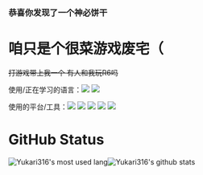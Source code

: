 ### 恭喜你发现了一个神必饼干
# 咱只是个很菜游戏废宅（

~~打游戏带上我一个 有人和我玩R6吗~~

使用/正在学习的语言：[![](https://img.shields.io/badge/c%23%20-%23239120.svg?&style=flat-square&logo=c-sharp&logoColor=white)](https://docs.microsoft.com/en-us/dotnet/csharp/) [![](https://img.shields.io/badge/Go-blue.svg?&style=flat-square&logo=go&logoColor=white)](https://golang.org/)

使用的平台/工具：[![](https://img.shields.io/badge/IDE-Visual%20Studio-purple?style=flat-square&logo=visual-studio)](https://visualstudio.microsoft.com/zh-hans/) [![](https://img.shields.io/badge/IDE-Goland-blue?style=flat-square&logo=IntelliJ%20IDEA)](https://code.visualstudio.com/) [![](https://img.shields.io/badge/Tool-Visual%20Studio%20Code-blue?style=flat-square&logo=visual-studio-code)](https://code.visualstudio.com/) [![](https://img.shields.io/badge/Tool-ReSharper-green?style=flat-square&logo=IntelliJ%20IDEA)](https://www.jetbrains.com/resharper/) [![](https://img.shields.io/badge/-Git-f05032?style=flat-square&logo=git&logoColor=white)](https://git-scm.com/)

# GitHub Status

![Yukari316's most used lang](https://github-readme-stats.vercel.app/api/top-langs/?username=Yukari316&layout=compact&theme=tokyonight)![Yukari316's github stats](https://github-readme-stats.vercel.app/api?username=Yukari316&show_icons=true&theme=tokyonight)
